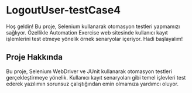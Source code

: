 # LogoutUser-testCase4

Hoş geldin! Bu proje, Selenium kullanarak otomasyon testleri yapmamızı sağlıyor. Özellikle Automation Exercise web sitesinde kullanıcı kayıt işlemlerini test etmeye yönelik örnek senaryolar içeriyor. Hadi başlayalım!

## Proje Hakkında
Bu proje, Selenium WebDriver ve JUnit kullanarak otomasyon testleri gerçekleştirmeye yönelik. Kullanıcı kayıt senaryoları gibi temel işlevleri test ederek yazılımın sorunsuz çalıştığından emin olmamıza yardımcı oluyor.

